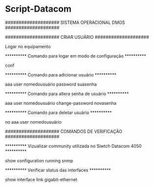 # Script-Datacom

#################### SISTEMA OPERACIONAL DMOS ####################

#################### CRIAR USUÁRIO ####################

Logar no equipamento

********** Comando para logar em modo de configuração **********

conf

********** Comando para adicionar usuário **********

aaa user nomedousuário password suasenha

********** Comando para altera senha de usuário **********

aaa user nomedousuário change-password novasenha

********** Comando para deletar usuário **********

no aaa user nomedousuário 

#################### COMANDOS DE VERIFICAÇÃO ####################

********** Vizualizar community utilizada no Siwtch Datacom 4050 **********

show configuration running snmp

********** Verificar status das interfaces **********

show interface link gigabit-ethernet


